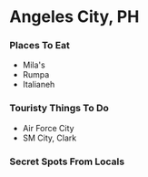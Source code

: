 # Angeles City, PH

### Places To Eat
- Mila's
- Rumpa
- Italianeh

### Touristy Things To Do
- Air Force City
- SM City, Clark

### Secret Spots From Locals

